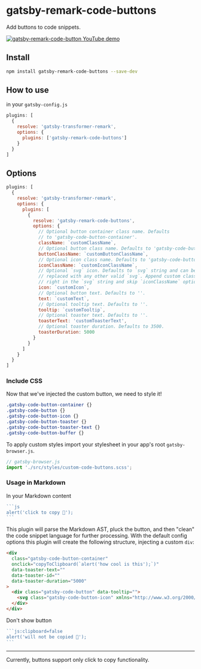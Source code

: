 # gatsby-remark-code-buttons

Add buttons to code snippets.

[![gatsby-remark-code-button YouTube demo](https://media.giphy.com/media/eEMnpEBTmosYC5kCzp/giphy.gif)](https://www.youtube.com/watch?v=KXuPgSQRwQY "gatsby-remark-code-button YouTube demo")

## Install

```bash
npm install gatsby-remark-code-buttons --save-dev
```

## How to use

in your `gatsby-config.js`

```js
plugins: [
  {
    resolve: 'gatsby-transformer-remark',
    options: {
      plugins: ['gatsby-remark-code-buttons']
    }
  }
]
```

## Options

```js
plugins: [
  {
    resolve: 'gatsby-transformer-remark',
    options: {
      plugins: [
        {
          resolve: 'gatsby-remark-code-buttons',
          options: {
            // Optional button container class name. Defaults
            // to 'gatsby-code-button-container'.
            className: `customClassName`,
            // Optional button class name. Defaults to 'gatsby-code-button'.
            buttonClassName: `customButtonClassName`,
            // Optional icon class name. Defaults to 'gatsby-code-button-icon'.
            iconClassName: `customIconClassName`,
            // Optional `svg` icon. Defaults to `svg` string and can be
            // replaced with any other valid `svg`. Append custom classes
            // right in the `svg` string and skip `iconClassName` option.
            icon: `customIcon`,
            // Optional button text. Defaults to ''.
            text: `customText`,
            // Optional tooltip text. Defaults to ''.
            tooltip: `customTooltip`,
            // Optional toaster text. Defaults to ''.
            toasterText: 'customToasterText',
            // Optional toaster duration. Defaults to 3500.
            toasterDuration: 5000
          }
        }
      ]
    }
  }
]
```

### Include CSS

Now that we've injected the custom button, we need to style it!

```css
.gatsby-code-button-container {}
.gatsby-code-button {}
.gatsby-code-button-icon {}
.gatsby-code-button-toaster {}
.gatsby-code-button-toaster-text {}
.gatsby-code-button-buffer {}
```

To apply custom styles import your stylesheet in your app's root `gatsby-browser.js`.

```js
// gatsby-browser.js
import './src/styles/custom-code-buttons.scss';
```

### Usage in Markdown

In your Markdown content

``````js
```js
alert('click to copy 💾');
```
``````

This plugin will parse the Markdown AST, pluck the button, and then "clean" the code snippet language for further 
processing. With the default config options this plugin will create the following structure, injecting a custom `div`:

```html
<div
  class="gatsby-code-button-container"
  onclick="copyToClipboard(`alert('how cool is this');`)"
  data-toaster-text=""
  data-toaster-id=""
  data-toaster-duration="5000"
>
  <div class="gatsby-code-button" data-tooltip="">
    <svg class="gatsby-code-button-icon" xmlns="http://www.w3.org/2000/svg" viewBox="0 0 24 24">...</svg>
  </div>
</div>
```

Don't show button

``````js
```js:clipboard=false
alert('will not be copied 💾');
```
``````

---

Currently, buttons support only click to copy functionality.